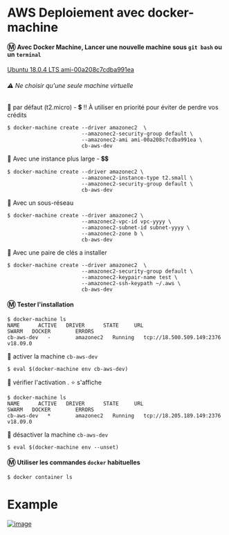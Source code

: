 # AWS Deploiement avec docker-machine

#### :m: Avec Docker Machine, Lancer une nouvelle machine sous `git bash` ou un `terminal`

[Ubuntu 18.0.4 LTS ami-00a208c7cdba991ea](https://console.aws.amazon.com/ec2/home?region=us-east-1#LaunchInstanceWizard:ami=ami-00a208c7cdba991ea)

###### :warning: Ne choisir qu'une seule machine virtuelle

:pushpin: par défaut (t2.micro) - :heavy_dollar_sign:  :bangbang: À utiliser en priorité pour éviter de perdre vos crédits

```
$ docker-machine create --driver amazonec2  \
                        --amazonec2-security-group default \
                        --amazonec2-ami ami-00a208c7cdba991ea \
                        cb-aws-dev
```

:pushpin: Avec une instance plus large - :heavy_dollar_sign::heavy_dollar_sign: 
```
$ docker-machine create --driver amazonec2 \
                        --amazonec2-instance-type t2.small \
                        --amazonec2-security-group default \
                        cb-aws-dev
```

:pushpin: Avec un sous-réseau
```
$ docker-machine create --driver amazonec2 \
                        --amazonec2-vpc-id vpc-yyyy \
                        --amazonec2-subnet-id subnet-yyyy \
                        --amazonec2-zone b \
                        cb-aws-dev
```

:pushpin: Avec une paire de clés a installer
```
$ docker-machine create --driver amazonec2  \
                        --amazonec2-security-group default \
                        --amazonec2-keypair-name test \
                        --amazonec2-ssh-keypath ~/.aws \
                        cb-aws-dev
```

#### :m: Tester l'installation

```
$ docker-machine ls
NAME      ACTIVE   DRIVER      STATE     URL                         SWARM   DOCKER        ERRORS
cb-aws-dev   -        amazonec2   Running   tcp://18.500.509.149:2376           v18.09.0      
```

:pushpin: activer la machine `cb-aws-dev`

```
$ eval $(docker-machine env cb-aws-dev)
```

:pushpin: vérifier l'activation . :star: s'affiche

```
$ docker-machine ls
NAME      ACTIVE   DRIVER      STATE     URL                         SWARM   DOCKER        ERRORS
cb-aws-dev   *        amazonec2   Running   tcp://18.205.189.149:2376           v18.09.0      
```


:pushpin: désactiver la machine `cb-aws-dev`

```
$ eval $(docker-machine env --unset)
```

#### :m: Utiliser les commandes `docker` habituelles
```
$ docker container ls
```

# Example

[![image](http://img.youtube.com/vi/ZUKmVy0p7dc/0.jpg)](https://www.youtube.com/watch?v=ZUKmVy0p7dc)
